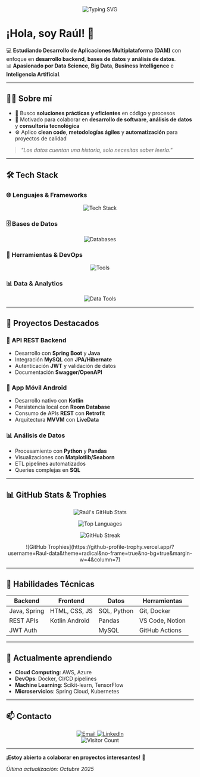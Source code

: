 <div align="center">
  <img src="https://readme-typing-svg.herokuapp.com?font=Fira+Code&pause=1000&color=007ACC&center=true&vCenter=true&width=435&lines=%C2%A1Hola!+Soy+Ra%C3%BAl+%F0%9F%9A%80;Desarrollo+de+Aplicaciones+Multiplataforma;Especialista+en+Backend+y+Datos" alt="Typing SVG" />
</div>

# ¡Hola, soy Raúl! 🚀

💻 **Estudiando Desarrollo de Aplicaciones Multiplataforma (DAM)** con enfoque en **desarrollo backend**, **bases de datos** y **análisis de datos**.  
📊 **Apasionado por Data Science**, **Big Data**, **Business Intelligence** e **Inteligencia Artificial**.

---

## 👨‍💻 Sobre mí
- 🚀 Busco **soluciones prácticas y eficientes** en código y procesos
- 🤝 Motivado para colaborar en **desarrollo de software**, **análisis de datos** y **consultoría tecnológica**
- ⚙️ Aplico **clean code**, **metodologías ágiles** y **automatización** para proyectos de calidad

> *"Los datos cuentan una historia, solo necesitas saber leerla."*

---

## 🛠️ Tech Stack

### 🌐 Lenguajes & Frameworks
<p align="center">
  <img src="https://skillicons.dev/icons?i=py,java,kotlin,js,html,css,nodejs,spring" alt="Tech Stack" />
</p>

### 🗄️ Bases de Datos
<p align="center">
  <img src="https://skillicons.dev/icons?i=mysql,sqlite,postgresql,mongodb" alt="Databases" />
</p>

### 🔧 Herramientas & DevOps
<p align="center">
  <img src="https://skillicons.dev/icons?i=git,github,docker,vscode,notion,jira" alt="Tools" />
</p>

### 📊 Data & Analytics
<p align="center">
  <img src="https://skillicons.dev/icons?i=pandas,jupyter,tableau,powerbi" alt="Data Tools" />
</p>

---

## 📂 Proyectos Destacados

### 🔗 **API REST Backend**
- Desarrollo con **Spring Boot** y **Java**
- Integración **MySQL** con **JPA/Hibernate**
- Autenticación **JWT** y validación de datos
- Documentación **Swagger/OpenAPI**

### 📱 **App Móvil Android**
- Desarrollo nativo con **Kotlin**
- Persistencia local con **Room Database**
- Consumo de APIs **REST** con **Retrofit**
- Arquitectura **MVVM** con **LiveData**

### 📊 **Análisis de Datos**
- Procesamiento con **Python** y **Pandas**
- Visualizaciones con **Matplotlib/Seaborn**
- ETL pipelines automatizados
- Queries complejas en **SQL**

---

## 📊 GitHub Stats & Trophies

<div align="center">

![Raúl's GitHub Stats](https://github-readme-stats.vercel.app/api?username=Raul-data&show_icons=true&theme=radical&hide_border=true&include_all_commits=true&count_private=false)

![Top Languages](https://github-readme-stats.vercel.app/api/top-langs/?username=Raul-data&layout=compact&theme=radical&hide_border=true)

![GitHub Streak](https://github-readme-streak-stats.herokuapp.com/?user=Raul-data&theme=radical&hide_border=true)

</div>

<div align="center">
  ![GitHub Trophies](https://github-profile-trophy.vercel.app/?username=Raul-data&theme=radical&no-frame=true&no-bg=true&margin-w=4&column=7)
</div>

---

## 🎯 Habilidades Técnicas

| **Backend** | **Frontend** | **Datos** | **Herramientas** |
|-------------|--------------|-----------|------------------|
| Java, Spring | HTML, CSS, JS | SQL, Python | Git, Docker |
| REST APIs | Kotlin Android | Pandas | VS Code, Notion |
| JWT Auth | | MySQL | GitHub Actions |

---

## 🌱 Actualmente aprendiendo
- **Cloud Computing**: AWS, Azure
- **DevOps**: Docker, CI/CD pipelines
- **Machine Learning**: Scikit-learn, TensorFlow
- **Microservicios**: Spring Cloud, Kubernetes

---

## 📫 Contacto
<div align="center">
  <a href="mailto:Rauljusto7@outlook.com">
    <img src="https://img.shields.io/badge/Email-D14836?style=for-the-badge&logo=gmail&logoColor=white" alt="Email">
  </a>
  <a href="https://linkedin.com/in/raúl-de-justo">
    <img src="https://img.shields.io/badge/LinkedIn-0077B5?style=for-the-badge&logo=linkedin&logoColor=white" alt="LinkedIn">
  </a>
</div>

<div align="center">
  <img src="https://komarev.com/ghpvc/?username=Raul-data&color=green&style=flat-square&label=Perfil+Visitado" alt="Visitor Count" />
</div>

---

**¡Estoy abierto a colaborar en proyectos interesantes!** 🚀

*Última actualización: Octubre 2025*

<!-- Creado con ❤️ usando Markdown y GitHub -->
